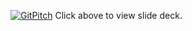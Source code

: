 [![GitPitch](https://gitpitch.com/assets/badge.svg)](https://gitpitch.com/gitpitch/in-60-seconds/master?grs=github) 
Click above to view slide deck.
